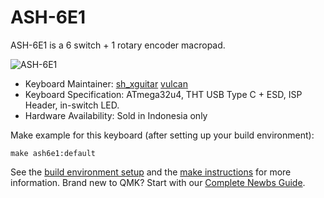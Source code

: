 # ASH-6E1

ASH-6E1 is a 6 switch + 1 rotary encoder macropad.

![ASH-6E1](https://i.imgur.com/ooB1TKI.png)

* Keyboard Maintainer: [sh_xguitar](https://github.com/sh-xguitar) [vulcan](https://www.instagram.com/project_vulcan)                 
* Keyboard Specification: ATmega32u4, THT USB Type C + ESD, ISP Header, in-switch LED.
* Hardware Availability: Sold in Indonesia only

Make example for this keyboard (after setting up your build environment):

    make ash6e1:default

See the [build environment setup](https://docs.qmk.fm/#/getting_started_build_tools) and the [make instructions](https://docs.qmk.fm/#/getting_started_make_guide) for more information. Brand new to QMK? Start with our [Complete Newbs Guide](https://docs.qmk.fm/#/newbs).
